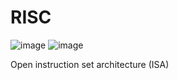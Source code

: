 # RISC

![image](https://github.com/user-attachments/assets/96a7c8fd-5b7b-4db2-a800-8f7f925f3b9e)
![image](https://github.com/user-attachments/assets/e2d2958a-d8a8-4ecb-b55e-702ae7957e78)

Open instruction set architecture (ISA)

